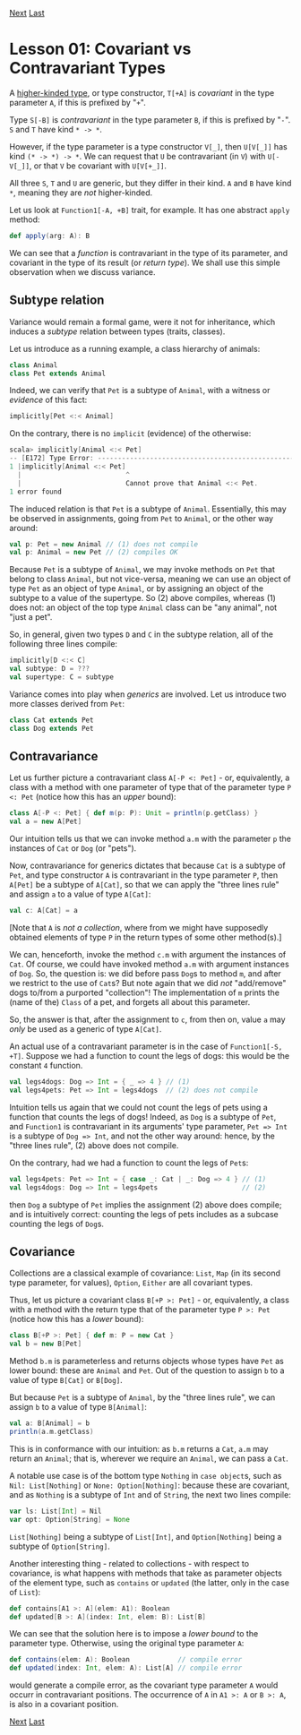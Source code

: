[Next](https://github.com/sjbiaga/kittens/blob/main/covariant-2-contravariant/README.md) [Last](https://github.com/sjbiaga/kittens/blob/main/covariant-2-contravariant/README.md)

Lesson 01: Covariant vs Contravariant Types
===========================================

A [higher-kinded type](https://scalawithcats.com/dist/scala-with-cats-1.html#aside-higher-kinds-and-type-constructors),
or type constructor, `T[+A]` is _covariant_ in the type parameter `A`, if this is prefixed by "`+`".

Type `S[-B]` is _contravariant_ in the type parameter `B`, if this is prefixed by "`-`". `S` and `T` have kind `* -> *`.

However, if the type parameter is a type constructor `V[_]`, then `U[V[_]]` has kind `(* -> *) -> *`. We can request that `U`
be contravariant (in `V`) with `U[-V[_]]`, or that `V` be covariant with `U[V[+_]]`.

All three `S`, `T` and `U` are generic, but they differ in their kind. `A` and `B` have kind `*`, meaning they are _not_
higher-kinded.

Let us look at `Function1[-A, +B]` trait, for example. It has one abstract `apply` method:

```Scala
def apply(arg: A): B
```

We can see that a _function_ is contravariant in the type of its parameter, and covariant in the type of its result (or
_return type_). We shall use this simple observation when we discuss variance.

Subtype relation
----------------

Variance would remain a formal game, were it not for inheritance, which induces a _subtype_ relation between types (traits,
classes).

Let us introduce as a running example, a class hierarchy of animals:

```Scala
class Animal
class Pet extends Animal
```

Indeed, we can verify that `Pet` is a subtype of `Animal`, with a witness or _evidence_ of this fact:

```Scala
implicitly[Pet <:< Animal]
```

On the contrary, there is no `implicit` (evidence) of the otherwise:

```scala
scala> implicitly[Animal <:< Pet]
-- [E172] Type Error: ----------------------------------------------------------
1 |implicitly[Animal <:< Pet]
  |                          ^
  |                          Cannot prove that Animal <:< Pet.
1 error found
```

The induced relation is that `Pet` is a subtype of `Animal`. Essentially, this may be observed in assignments, going from
`Pet` to `Animal`, or the other way around:

```Scala
val p: Pet = new Animal // (1) does not compile
val p: Animal = new Pet // (2) compiles OK
```

Because `Pet` is a subtype of `Animal`, we may invoke methods on `Pet` that belong to class `Animal`, but not vice-versa,
meaning we can use an object of type `Pet` as an object of type `Animal`, or by assigning an object of the subtype to a value
of the supertype. So (2) above compiles, whereas (1) does not: an object of the top type `Animal` class can be "any animal",
not "just a pet".

So, in general, given two types `D` and `C` in the subtype relation, all of the following three lines compile:

```Scala
implicitly[D <:< C]
val subtype: D = ???
val supertype: C = subtype
```

Variance comes into play when _generics_ are involved. Let us introduce two more classes derived from `Pet`:

```Scala
class Cat extends Pet
class Dog extends Pet
```

Contravariance
--------------

Let us further picture a contravariant class `A[-P <: Pet]` - or, equivalently, a class with a method with one parameter of
type that of the parameter type `P <: Pet` (notice how this has an _upper_ bound):

```Scala
class A[-P <: Pet] { def m(p: P): Unit = println(p.getClass) }
val a = new A[Pet]
```

Our intuition tells us that we can invoke method `a.m` with the parameter `p` the instances of `Cat` or `Dog` (or "pets").

Now, contravariance for generics dictates that because `Cat` is a subtype of `Pet`, and type constructor `A` is contravariant
in the type parameter `P`, then `A[Pet]` be a subtype of `A[Cat]`, so that we can apply the "three lines rule" and assign `a`
to a value of type `A[Cat]`:

```Scala
val c: A[Cat] = a
```

[Note that `A` is _not a collection_, where from we might have supposedly obtained elements of type `P` in the return types
of some other method(s).]

We can, henceforth, invoke the method `c.m` with argument the instances of `Cat`. Of course, we could have invoked method
`a.m` with argument instances of `Dog`. So, the question is: we did before pass `Dog`s to method `m`, and after we restrict
to the use of `Cat`s? But note again that we did _not_ "add/remove" dogs to/from a purported "collection"! The implementation
of `m` prints the (name of the) `Class` of a pet, and forgets all about this parameter.

So, the answer is that, after the assignment to `c`, from then on, value `a` may _only_ be used as a generic of type `A[Cat]`.

An actual use of a contravariant parameter is in the case of `Function1[-S, +T]`. Suppose we had a function to count the legs
of dogs: this would be the constant `4` function.

```Scala
val legs4dogs: Dog => Int = { _ => 4 } // (1)
val legs4pets: Pet => Int = legs4dogs  // (2) does not compile
```

Intuition tells us again that we could not count the legs of pets using a function that counts the legs of dogs! Indeed, as
`Dog` is a subtype of `Pet`, and `Function1` is contravariant in its arguments' type parameter, `Pet => Int` is a subtype of
`Dog => Int`, and not the other way around: hence, by the "three lines rule", (2) above does not compile.

On the contrary, had we had a function to count the legs of `Pet`s:

```Scala
val legs4pets: Pet => Int = { case _: Cat | _: Dog => 4 } // (1)
val legs4dogs: Dog => Int = legs4pets                     // (2)
```

then `Dog` a subtype of `Pet` implies the assignment (2) above does compile; and is intuitively correct: counting the legs of
pets includes as a subcase counting the legs of `Dog`s.

Covariance
----------

Collections are a classical example of covariance: `List`, `Map` (in its second type parameter, for values), `Option`,
`Either` are all covariant types.

Thus, let us picture a covariant class `B[+P >: Pet]` - or, equivalently, a class with a method with the return type that of
the parameter type `P >: Pet` (notice how this has a _lower_ bound):

```Scala
class B[+P >: Pet] { def m: P = new Cat }
val b = new B[Pet]
```

Method `b.m` is parameterless and returns objects whose types have `Pet` as lower bound: these are `Animal` and `Pet`. Out of
the question to assign `b` to a value of type `B[Cat]` or `B[Dog]`.

But because `Pet` is a subtype of `Animal`, by the "three lines rule", we can assign `b` to a value of type `B[Animal]`:

```Scala
val a: B[Animal] = b
println(a.m.getClass)
```

This is in conformance with our intuition: as `b.m` returns a `Cat`, `a.m` may return an `Animal`; that is, wherever we
require an `Animal`, we can pass a `Cat`.

A notable use case is of the bottom type `Nothing` in `case object`s, such as `Nil: List[Nothing]` or `None: Option[Nothing]`:
because these are covariant, and as `Nothing` is a subtype of `Int` and of `String`, the next two lines compile:

```Scala
var ls: List[Int] = Nil
var opt: Option[String] = None
```

`List[Nothing]` being a subtype of `List[Int]`, and `Option[Nothing]` being a subtype of `Option[String]`.

Another interesting thing - related to collections - with respect to covariance, is what happens with methods that take as
parameter objects of the element type, such as `contains` or `updated` (the latter, only in the case of `List`):

```Scala
def contains[A1 >: A](elem: A1): Boolean
def updated[B >: A](index: Int, elem: B): List[B]
```

We can see that the solution here is to impose a _lower bound_ to the parameter type. Otherwise, using the original type
parameter `A`:

```Scala
def contains(elem: A): Boolean            // compile error
def updated(index: Int, elem: A): List[A] // compile error
```

would generate a compile error, as the covariant type parameter `A` would occurr in contravariant positions. The occurrence
of `A` in `A1 >: A` or `B >: A`, is also in a covariant position.

[Next](https://github.com/sjbiaga/kittens/blob/main/covariant-2-contravariant/README.md) [Last](https://github.com/sjbiaga/kittens/blob/main/covariant-2-contravariant/README.md)
